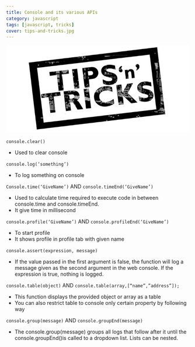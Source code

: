 ```yaml
---
title: Console and its various APIs
category: javascript
tags: [javascript, tricks]
cover: tips-and-tricks.jpg
---
```

![ES6 tricks](tips-and-tricks.jpg)

`console.clear()`

- Used to clear console

`console.log(‘something’)`

- To log something on console

`Console.time(‘GiveName’)` AND `console.timeEnd(‘GiveName’)`

- Used to calculate time required to execute code in between console.time and console.timeEnd.
- It give time in millisecond

`console.profile(‘GiveName’)` AND `console.profileEnd(‘GiveName’)`

- To start profile
- It shows profile in profile tab with given name

`console.assert(expression, message)`

- If the value passed in the first argument is false, the function will log a message given as the second argument in the web console. If the expression is true, nothing is logged.

`console.table(object)` AND `console.table(array,[“name”,”address”]);`

- This function displays the provided object or array as a table
- You can also restrict table to console only certain property by following way

`console.group(message)` AND `console.groupEnd(message)`

- The console.group(message) groups all logs that follow after it until the console.groupEnd()is called to a dropdown list. Lists can be nested.